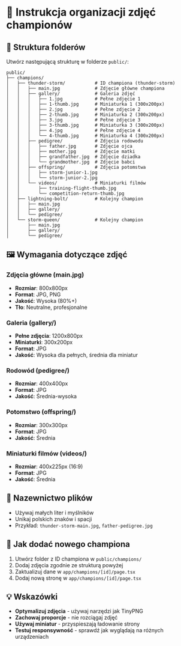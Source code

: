 # 📸 Instrukcja organizacji zdjęć championów

## 📁 Struktura folderów

Utwórz następującą strukturę w folderze `public/`:

```
public/
├── champions/
│   ├── thunder-storm/           # ID championa (thunder-storm)
│   │   ├── main.jpg             # Zdjęcie główne championa
│   │   ├── gallery/             # Galeria zdjęć
│   │   │   ├── 1.jpg            # Pełne zdjęcie 1
│   │   │   ├── 1-thumb.jpg      # Miniaturka 1 (300x200px)
│   │   │   ├── 2.jpg            # Pełne zdjęcie 2
│   │   │   ├── 2-thumb.jpg      # Miniaturka 2 (300x200px)
│   │   │   ├── 3.jpg            # Pełne zdjęcie 3
│   │   │   ├── 3-thumb.jpg      # Miniaturka 3 (300x200px)
│   │   │   ├── 4.jpg            # Pełne zdjęcie 4
│   │   │   └── 4-thumb.jpg      # Miniaturka 4 (300x200px)
│   │   ├── pedigree/            # Zdjęcia rodowodu
│   │   │   ├── father.jpg       # Zdjęcie ojca
│   │   │   ├── mother.jpg       # Zdjęcie matki
│   │   │   ├── grandfather.jpg  # Zdjęcie dziadka
│   │   │   └── grandmother.jpg  # Zdjęcie babci
│   │   ├── offspring/           # Zdjęcia potomstwa
│   │   │   ├── storm-junior-1.jpg
│   │   │   └── storm-junior-2.jpg
│   │   └── videos/              # Miniaturki filmów
│   │       ├── training-flight-thumb.jpg
│   │       └── competition-return-thumb.jpg
│   ├── lightning-bolt/          # Kolejny champion
│   │   ├── main.jpg
│   │   ├── gallery/
│   │   └── pedigree/
│   └── storm-queen/             # Kolejny champion
│       ├── main.jpg
│       ├── gallery/
│       └── pedigree/
```

## 🖼️ Wymagania dotyczące zdjęć

### Zdjęcia główne (main.jpg)

- **Rozmiar**: 800x800px
- **Format**: JPG, PNG
- **Jakość**: Wysoka (80%+)
- **Tło**: Neutralne, profesjonalne

### Galeria (gallery/)

- **Pełne zdjęcia**: 1200x800px
- **Miniaturki**: 300x200px
- **Format**: JPG
- **Jakość**: Wysoka dla pełnych, średnia dla miniatur

### Rodowód (pedigree/)

- **Rozmiar**: 400x400px
- **Format**: JPG
- **Jakość**: Średnia-wysoka

### Potomstwo (offspring/)

- **Rozmiar**: 300x300px
- **Format**: JPG
- **Jakość**: Średnia

### Miniaturki filmów (videos/)

- **Rozmiar**: 400x225px (16:9)
- **Format**: JPG
- **Jakość**: Średnia

## 📝 Nazewnictwo plików

- Używaj małych liter i myślników
- Unikaj polskich znaków i spacji
- Przykład: `thunder-storm-main.jpg`, `father-pedigree.jpg`

## 🔧 Jak dodać nowego championa

1. Utwórz folder z ID championa w `public/champions/`
2. Dodaj zdjęcia zgodnie ze strukturą powyżej
3. Zaktualizuj dane w `app/champions/[id]/page.tsx`
4. Dodaj nową stronę w `app/champions/[id]/page.tsx`

## 💡 Wskazówki

- **Optymalizuj zdjęcia** - używaj narzędzi jak TinyPNG
- **Zachowaj proporcje** - nie rozciągaj zdjęć
- **Używaj miniatur** - przyspieszają ładowanie strony
- **Testuj responsywność** - sprawdź jak wyglądają na różnych urządzeniach
